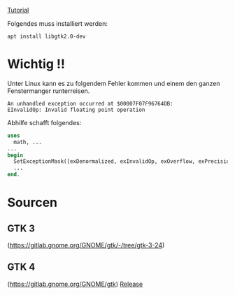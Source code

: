 [Tutorial](https://lazyfoo.net/SDL_tutorials/)

Folgendes muss installiert werden:
```
apt install libgtk2.0-dev
```

# Wichtig !!
Unter Linux kann es zu folgendem Fehler kommen und einem den ganzen Fenstermanger runterreisen.


```
An unhandled exception occurred at $00007F07F96764DB:
EInvalidOp: Invalid floating point operation
```
Abhilfe schafft folgendes:
```pascal
uses
  math, ...
...
begin
  SetExceptionMask([exDenormalized, exInvalidOp, exOverflow, exPrecision, exUnderflow, exZeroDivide]);
  ...
end.
```

# Sourcen
## GTK 3
(https://gitlab.gnome.org/GNOME/gtk/-/tree/gtk-3-24)
## GTK 4
(https://gitlab.gnome.org/GNOME/gtk)
[Release](https://gitlab.gnome.org/GNOME/gtk/-/releases)






 
